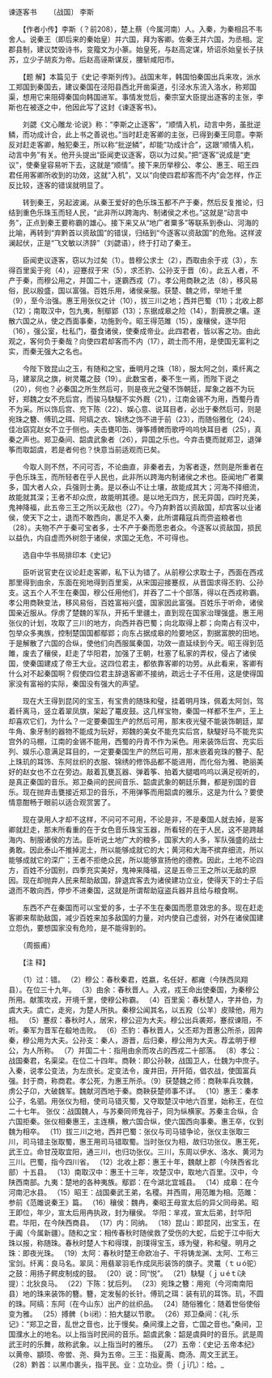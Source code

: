 谏逐客书
　　〔战国〕 李斯

　　【作者小传】李斯（？前208），楚上蔡（今属河南）人。入秦，为秦相吕不韦舍人。说秦王（即后来的秦始皇）并六国，拜为客卿。佐秦王并六国，为丞相。定郡县制，建议焚毁诗书，变籀文为小篆。始皇死，与赵高定谋，矫诏杀始皇长子扶苏，立少子胡亥为帝。后赵高诬斯谋反，腰斩咸阳市。　　

　　【题 解】本篇见于《史记·李斯列传》。战国末年，韩国怕秦国出兵来攻，派水工郑国到秦国去，建议秦国在泾阳县西北开凿渠道，引泾水东流入洛水，称郑国渠，想用它来阻碍秦国向韩国进军。事情发觉后，秦宗室大臣提出逐客的主张，李斯也在被逐之中，他因此写了这封《谏逐客书》。

　　刘勰《文心雕龙·论说》称：“李斯之止逐客”，“顺情入机，动言中务，虽批逆鳞，而功成计合，此上书之善说也。”当时赶走客卿的主张，已得到秦王同意。李斯反对赶走客卿，触犯秦王，所以称“批逆鳞”，却能“功成计合”，这跟“顺情入机，动言中务”有关。他开头提出“臣闻吏议逐客，窃以为过矣。”把“逐客”说成是“吏议”，使秦皇容易听下去，这就是“顺情”。接下来历举穆公、孝公、惠王、昭王四君任用客卿所收到的功效，这就“入机”，又以“向使四君却客而不内”会怎样，作正反比较，逐客的错误就明显了。

　　转到秦王，另起波澜。从秦王爱好的色乐珠玉都不产于秦，然后反复推论，归结到重色乐珠玉而轻人民，“此非所以跨海内、制诸侯之术也。”这就是“动言中务”，正点到秦王要称霸的雄心。接下来又从“地广者粟多”等联系到泰山、河海的比喻，再转到“弃黔首以资敌国”的错误，归结到“今逐客以资敌国”的危殆。这样波澜起伏，正是“飞文敏以济辞”（刘勰语），终于打动了秦王。　　

　　臣闻吏议逐客，窃以为过矣（1）。昔穆公求士（2），西取由余于戎（3），东得百里奚于宛（4），迎蹇叔于宋（5），求丕豹、公孙支于晋（6）。此五人者，不产于秦，而穆公用之，并国二十，遂霸西戎（7）。孝公用商鞅之法（8），移风易俗，民以殷盛，国以富强。百姓乐用，诸侯亲服。获楚、魏之师，举地千里（9），至今治强。惠王用张仪之计（10），拔三川之地；西并巴蜀（11）；北收上郡（12）；南取汉中，包九夷，制鄢郢（13）；东据成皋之险（14），割膏腴之壤。遂散六国之从，使之西面事秦，功施到今。昭王得范雎（15），废穰侯，逐华阳（16），强公室，杜私门，蚕食诸侯，使秦成帝业。此四君者，皆以客之功。由此观之，客何负于秦哉？向使四君却客而不内（17），疏士而不用，是使国无富利之实，而秦无强大之名也。

　　今陛下致昆山之玉，有随和之宝，垂明月之珠（18），服太阿之剑，乘纤离之马，建翠凤之旗，树灵鼍之鼓（19）。此数宝者，秦不生一焉，而陛下说之（20），何也？必秦国之所生然后可，则是夜光之璧不饰朝廷，犀象之器不为玩好，郑魏之女不充后宫，而骏马駃騠不实外厩（21），江南金锡不为用，西蜀丹青不为采。所以饰后宫、充下陈（22）、娱心意、说耳目者，必出于秦然后可，则是宛珠之簪、傅玑之珥、阿缟之衣、锦绣之饰不进于前（23），而随俗雅化（24）、佳冶窈窕赵女不立于侧也。夫击甕叩缶、弹筝搏髀而歌呼呜呜快耳目者（25），真秦之声也。郑卫桑间、韶虞武象者（26），异国之乐也。今弃击甕而就郑卫，退弹筝而取韶虞，若是者何也？快意当前适观而已矣。

　　今取人则不然，不问可否，不论曲直，非秦者去，为客者逐，然则是所重者在乎色乐珠玉，而所轻者在乎人民也，此非所以跨海内制诸侯之术也。臣闻地广者粟多，国大者人众，兵强则士勇。是以泰山不让土壤，故能成其大；河海不择细流，故能就其深；王者不却众庶，故能明其德。是以地无四方，民无异国，四时充美，鬼神降福，此五帝三王之所以无敌也（27）。今乃弃黔首以资敌国，却宾客以业诸侯，使天下之士，退而不敢西向，裹足不入秦，此所谓藉寇兵而赍盗粮者也（28）。夫物不产于秦可宝者多，士不产于秦而愿忠者众。今逐客以资敌国，损民以益仇，内自虚而外树怨于诸侯，求国之无危，不可得也。 

　　选自中华书局排印本《史记》　　

　　臣听说官吏在议论赶走客卿，私下认为错了。从前穆公求取士子，西面在西戎那里得到由余，东面在宛地得到百里奚，从宋国迎接蹇叔，从晋国求得丕豹、公孙支。这五个人不生在秦国，穆公任用他们，并吞了二十个部落，得以在西戎称霸。孝公用商鞅变法，移风易俗，百姓富裕兴盛，国家因此富强。百姓乐于听命，诸侯国亲近服从。俘虏了楚魏的军队，开拓千里疆土，直到现在国家治理强盛。惠王用张仪的计划，攻取了三川的地方，向西并吞巴蜀；向北取得上郡；向南占有汉中，包举众多夷族，控制楚国国都鄢郢；向东占据成皋的险要地区，割据富腴的田地。于是解散了六国的合纵，使他们向西服属秦国，功效一直延续到今天。昭王得到范雎，废去了穰侯，赶走了华阳君，加强了王朝，杜塞了私家的弄权，侵占了诸侯国，使秦国建成了帝王大业。这四位君主，都依靠客卿的功劳。从此看来，客卿有什么对不起秦国啊？假使四位君主辞退客卿不接纳，疏远士子不任用，这是使得国家没有富裕的实际，秦国没有强大的声望。 

　　现在大王得到昆冈的宝玉，有宝贵的随珠和璧，挂着明月珠，佩着太阿剑，驾着纤离马，竖立着翠凤旗，架起了鼍皮鼓。这几样宝物，秦国一样都不生产，王上却喜欢它们，为什么？一定要秦国生产的然后可用，那末夜光璧不能装饰朝廷，犀牛角、象牙制的器物不能成为玩好，郑魏的美女不能充实后宫，駃騠好马不能充实宫外的马棚，江南的金锡不能用，西蜀的丹青不作为采色。用来装饰后宫、充实后列、娱乐心意满足耳目的，一定要秦国生产的然后可用，那末嵌着宛珠的簪子、配上珠玑的耳饰、东阿丝织的衣服、锦绣的修饰品都不能进用，而化俗为雅、艳丽美好的赵女也不立在旁边。敲着瓦甕瓦器、弹着筝、拍着大腿唱呜呜以满足视听的，是真正秦国的音乐。郑卫桑间的民间音乐、韶虞武象的朝廷乐舞，都是别国的音乐。现在抛弃击甕接近郑卫的音乐，不用弹筝而用韶虞的雅乐，这是为什么？要使情意酣畅于眼前以适合观赏罢了。

　　现在录用人才却不这样，不问可不可用，不论是非，不是秦国人就去掉，是客卿就赶走，那末所看重的在于女色音乐珠宝玉器，所看轻的在于人民，这不是跨越海内、制服诸侯的方法。臣听说土地广大的粮多，国家大的人多，军队强盛的战士勇敢。因此泰山不推掉泥土，所以能够成就它的大；黄河和大海不摈弃细流，所以能够成就它的深广；王者不拒绝众民，所以能够宣扬他的德教。因此，土地不论四方，百姓不分国别，四季充实美好，鬼神来降福，这是五帝三王之所以无敌的原因。现在却抛弃人民来帮助敌国，辞退宾客去为诸侯建功立业，使得天下的士子后退而不敢向西，停步不进秦国，这就是所谓帮助寇盗兵器并且给与粮食啊。 

　　东西不产在秦国而可以宝爱的多，士子不生在秦国而愿意效忠的多。现在赶走客卿来帮助敌国，减少百姓来加多敌国的力量，对内使自己虚弱，对外在诸侯国建立怨仇，要想国家没有危险，是不能得到的。

　　（周振甫）

　　【注 释】 

　　（1）过：错。 （2）穆公：春秋秦君，姓嬴，名任好，都雍（今陕西凤翔县）。在位三十九年。 （3）由余：春秋晋人。入戎，戎王命出使秦国，为秦穆公所用。献策攻戎，开境千里，使穆公称霸。 （4）百里奚：春秋楚人，字井伯，为虞大夫。虞亡，走宛，为楚人所执。秦穆公闻其名，以五羖（公羊）皮赎他，用为相。 （5）蹇叔：春秋时人，居宋，穆公迎为大夫。穆公出兵袭郑，蹇叔谏阻，不听。秦军为晋军在殽地击败。 （6）丕豹：春秋晋人，父丕郑为晋惠公所杀，因奔秦，穆公用为大夫。公孙支：秦人，游晋，后归秦，穆公用为大夫。荐孟明于穆公，为人所称。 （7）并国二十：指用由余而攻占的西戎二十部落。 （8）孝公：战国秦君，名渠梁。在位二十四年。商鞅：即公孙鞅，战国卫人，仕魏为中庶子。入秦，说孝公变法，为左庶长。定变法令，废井田，开阡陌，倡农战，使国富兵强。封于商，称商君。孝公死，为惠王所杀。（9）获楚魏之师：商鞅率兵攻魏，虏公子卬，大破魏军。魏献河西地于秦。商鞅获楚师事不详。 （10）惠王：秦孝公子，名驷。用张仪为相，使司马错灭蜀，又夺取楚汉中地六百里，始称王，在位二十七年。 张仪：战国魏人，与苏秦同师鬼谷子，同为纵横家。苏秦主合纵，合六国拒秦。张仪相秦惠王，主连横，散六国合纵，使六国西向事秦。惠王卒，仪到魏为相卒。 （11）拔三川之地，西并巴蜀：张仪与司马错争论，张仪主张取三川，司马错主张取蜀，惠王用司马错取蜀。当时张仪为相，故归功张仪。惠王死，武王立。命甘茂取宜阳，通三川，也归功张仪。三川，东周以伊水、洛水、黄河为三川。巴蜀，指今四川省。 （12）北收上郡：惠王十年，魏献上郡（今陕西省北部）十五县。 （13）南取汉中：惠王十三年，攻楚汉中，取地六百里。汉中，今陕西南部。九夷：楚地的各种夷族。鄢郢：在今湖北宜城县。 （14）成皋：在今河南汜水县。 （15）昭王：战国秦武王弟，名稷。并西周，用范雎为相。范雎：参前《范雎说秦王》篇。 （16）穰侯：魏冉，秦昭王母宣太后的异父同母弟。昭王即位，年少，宣太后用冉执政，封为穰侯。 华阳：芈戎，宣太后弟，封华阳君。华阳，在今陕西商县。 （17）内：同纳。 （18）昆山：即昆冈，出宝玉，在于阗（今属新疆）。随和之宝：相传春秋时随侯救了受伤的大蛇，后蛇于江中衔大珠以报，称随珠。春秋时楚人卞和得璞，剖璞得宝玉，琢为璧，称和璧。明月之珠：即夜光珠。 （19）太阿：春秋时楚王命欧冶子、干将铸龙渊、太阿、工布三宝剑。纤离：良马名。翠凤：用翡翠羽毛作成凤形装饰的旗子。灵鼍（ｔｕó驼）之鼓：用扬子鳄皮制成的鼓。 （20）说：同“悦”。 （21）駃騠（ｊｕéｔí决提）：北狄良马。 （22）下陈：犹后列。 （23）宛珠之簪：用宛（今河南南阳县）地的珠来装饰的簪。簪，定发髻的长针。傅玑之珥：装有玑的耳饰。玑，不圆的珠。阿缟：东阿（在今山东）出产的丝织品。 （24）随俗雅化：随着世俗使俗变为雅。 （25）搏髀（ｂì闭）：拍大腿以节歌。 （26）郑卫桑间：《礼·乐记》：“郑卫之音，乱世之音也，比于慢矣。桑间濮上之音，亡国之音也。”桑间，卫国濮水上的地名。以上指当时民间的音乐。韶虞武象：韶是虞舜时的音乐。武是周武王时的乐舞，故称武象。以上指当时的雅乐。 （27）五帝：《史记·五帝本纪》以黄帝、顓顼、帝喾、尧、舜为五帝。三王：指夏禹、商汤、周文王武王。 （28）黔首：以黑巾裹头，指平民。业：立功业。赍（ｊī几）：给。_ 


